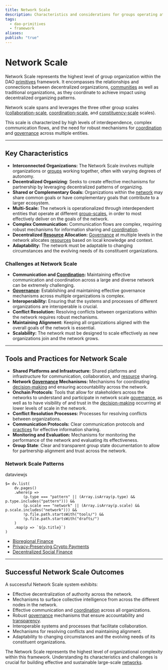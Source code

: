 ```yaml
---
title: Network Scale
description: Characteristics and considerations for groups operating at the Network Scale.
tags:
  - dao-primitives
  - framework
aliases: 
publish: "true"
---
```

# Network Scale

Network Scale represents the highest level of group organization within the DAO [primitives](tags/primitives.md) framework. It encompasses the relationships and connections between decentralized organizations, [communities](tags/community.md) as well as traditional organizations, as they coordinate to achieve impact using decentralized organizing patterns.

Network scale spans and leverages the three other group scales ([collaboration-scale](artifacts/guides/dao-primitives-framework/group-scale/collaboration-scale.md), [coordination-scale](artifacts/guides/dao-primitives-framework/group-scale/coordination-scale.md), and [constituency-scale](artifacts/guides/dao-primitives-framework/group-scale/constituency-scale.md) scales).

This scale is characterized by high levels of interdependence, complex communication flows, and the need for robust mechanisms for [coordination](tags/coordination.md) and [governance](tags/governance.md) across multiple entities.

---

## Key Characteristics

- **Interconnected Organizations:** The Network Scale involves multiple organizations or [groups](tags/groups.md) working together, often with varying degrees of autonomy.
- **Decentralized Organizing**: Seeks to create effective mechanisms for partnership by leveraging decentralized patterns of organizing.
- **Shared or Complementary Goals:** Organizations within the [network](tags/networks.md) may share common goals or have complementary goals that contribute to a larger ecosystem.
- **Multi-Scale:** The network is operationalized through interdependent entities that operate at different [group-scales](artifacts/guides/dao-primitives-framework/group-scale/group-scale.md), in order to most effectively deliver on the goals of the network.
- **Complex Communication:** Communication flows are complex, requiring robust mechanisms for information sharing and [coordination](tags/coordination.md).
- **Decentralized [Resource](tags/resources.md) Allocation:** [Governance](tags/governance.md) at multiple levels in the network allocates [resources](tags/resources.md) based on local knowledge and context.
- **Adaptability:** The network must be adaptable to changing circumstances and the evolving needs of its constituent organizations.

### Challenges at Network Scale

- **Communication and [Coordination](tags/coordination.md):** Maintaining effective communication and coordination across a large and diverse network can be extremely challenging.
- **[Governance](tags/governance.md):** Establishing and maintaining effective governance mechanisms across multiple organizations is complex.
- **Interoperability:** Ensuring that the systems and processes of different organizations are interoperable is crucial.
- **Conflict Resolution:** Resolving conflicts between organizations within the network requires robust mechanisms.
- **Maintaining Alignment:** Keeping all organizations aligned with the overall goals of the network is essential.
- **Scalability:** The network must be designed to scale effectively as new organizations join and the network grows.

---

## Tools and Practices for Network Scale

- **Shared Platforms and Infrastructure:** Shared platforms and infrastructure for communication, collaboration, and [resource](tags/resources.md) sharing.
- **Network [Governance](tags/governance.md) Mechanisms:** Mechanisms for coordinating [decision-making](tags/decisions.md) and ensuring accountability across the network.
- **Onchain Protocols**: Tools that allow for stakeholders across the networks to understand and participate in network scale [governance](tags/governance.md), as well as to have visibility of and trust in the [decision-making](tags/decisions.md) occurring at lower levels of scale in the network.
- **Conflict Resolution Processes:** Processes for resolving conflicts between organizations.
- **Communication Protocols:** Clear communication protocols and [practices](tags/practices.md) for effective information sharing.
- **Monitoring and Evaluation:** Mechanisms for monitoring the performance of the network and evaluating its effectiveness.
- **Group State**: Clear and transparent group state documentation to allow for partnership alignment and trust across the network.

### Network Scale Patterns

dataviewjs

```dataviewjs
$= dv.list(
    dv.pages()
    .where(p => 
        (p.type === "pattern" || (Array.isArray(p.type) && p.type.includes("pattern"))) &&
        (p.scale === "network" || (Array.isArray(p.scale) && p.scale.includes("network"))) &&
        !p.file.path.startsWith("tools/") &&
        !p.file.path.startsWith("drafts/")
    )
    .map(p => `${p.title}`)
)
```

- [Bioregional Finance](notes/rpp/rpp-working-docs/biofi.md)
- [Privacy-Preserving Crypto Payments](notes/rpp/rpp-working-docs/privacy-payments.md)
- [Decentralized Social Finance](notes/rpp/rpp-working-docs/social-finance.md)



---

## Successful Network Scale Outcomes

A successful Network Scale system exhibits:

- Effective decentralization of authority across the network.
- Mechanisms to surface collective intelligence from across the different nodes in the network.
- Effective communication and [coordination](tags/coordination.md) across all organizations.
- Robust [governance](tags/governance.md) mechanisms that ensure accountability and [transparency](tags/transparency.md).
- Interoperable systems and processes that facilitate collaboration.
- Mechanisms for resolving conflicts and maintaining alignment.
- Adaptability to changing circumstances and the evolving needs of its constituent organizations.

The Network Scale represents the highest level of organizational complexity within this framework. Understanding its characteristics and challenges is crucial for building effective and sustainable large-scale [networks](tags/networks.md).


